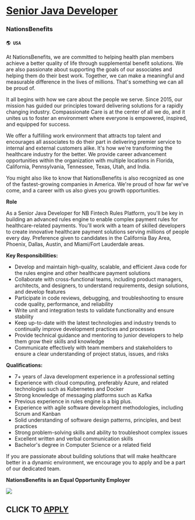# [Senior Java Developer](https://www.remotewlb.com/apply/senior-java-developer-59943)  
### NationsBenefits  
#### `🌎 USA`  

At NationsBenefits, we are committed to helping health plan members achieve a better quality of life through supplemental benefit solutions. We are also passionate about supporting the goals of our associates and helping them do their best work. Together, we can make a meaningful and measurable difference in the lives of millions. That's something we can all be proud of.

It all begins with how we care about the people we serve. Since 2015, our mission has guided our principles toward delivering solutions for a rapidly changing industry. Compassionate Care is at the center of all we do, and it unites us to foster an environment where everyone is empowered, inspired, and equipped for success.

We offer a fulfilling work environment that attracts top talent and encourages all associates to do their part in delivering premier service to internal and external customers alike. It's how we're transforming the healthcare industry for the better. We provide career advancement opportunities within the organization with multiple locations in Florida, California, Pennsylvania, Tennessee, Texas, Utah, and India.

You might also like to know that NationsBenefits is also recognized as one of the fastest-growing companies in America. We're proud of how far we've come, and a career with us also gives you growth opportunities.

**Role**

As a Senior Java Developer for NB Fintech Rules Platform, you'll be key in building an advanced rules engine to enable complex payment rules for healthcare-related payments. You'll work with a team of skilled developers to create innovative healthcare payment solutions serving millions of people every day. Preference given to candidates in the California Bay Area, Phoenix, Dallas, Austin, and Miami/Fort Lauderdale areas.

**Key Responsibilities:**

  * Develop and maintain high-quality, scalable, and efficient Java code for the rules engine and other healthcare payment solutions
  * Collaborate with cross-functional teams, including product managers, architects, and designers, to understand requirements, design solutions, and develop features
  * Participate in code reviews, debugging, and troubleshooting to ensure code quality, performance, and reliability
  * Write unit and integration tests to validate functionality and ensure stability
  * Keep up-to-date with the latest technologies and industry trends to continually improve development practices and processes
  * Provide technical guidance and mentoring to junior developers to help them grow their skills and knowledge
  * Communicate effectively with team members and stakeholders to ensure a clear understanding of project status, issues, and risks

**Qualifications:**

  * 7+ years of Java development experience in a professional setting
  * Experience with cloud computing, preferably Azure, and related technologies such as Kubernetes and Docker
  * Strong knowledge of messaging platforms such as Kafka
  * Previous experience in rules engine is a big plus.
  * Experience with agile software development methodologies, including Scrum and Kanban
  * Solid understanding of software design patterns, principles, and best practices
  * Strong problem-solving skills and ability to troubleshoot complex issues
  * Excellent written and verbal communication skills
  * Bachelor's degree in Computer Science or a related field

If you are passionate about building solutions that will make healthcare better in a dynamic environment, we encourage you to apply and be a part of our dedicated team.

**NationsBenefits is an Equal Opportunity Employer**

![](https://remotive.com/job/track/1899505/blank.gif?source=public_api)  
## CLICK TO [APPLY](https://www.remotewlb.com/apply/senior-java-developer-59943)

